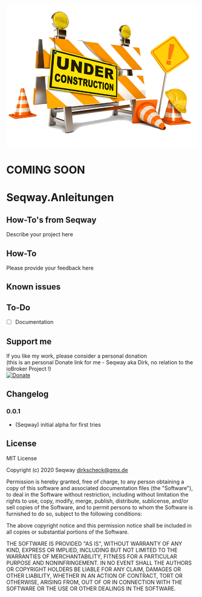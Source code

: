 ![Logo](pics/Under-Construction.png)
# **COMING SOON**
# **Seqway.Anleitungen**

## How-To's from Seqway

Describe your project here

## How-To

Please provide your feedback here

## Known issues

## To-Do
* [ ] Documentation

## Support me
If you like my work, please consider a personal donation  
(this is an personal Donate link for me - Seqway aka Dirk, no relation to the ioBroker Project !)  
[![Donate](https://raw.githubusercontent.com/iobroker-community-adapters/ioBroker.sourceanalytix/master/admin/button.png)](http://paypal.me/Seqway)

## Changelog

### 0.0.1
* (Seqway) initial alpha for first tries

## License
MIT License

Copyright (c) 2020 Seqway <dirkscheck@gmx.de>

Permission is hereby granted, free of charge, to any person obtaining a copy
of this software and associated documentation files (the "Software"), to deal
in the Software without restriction, including without limitation the rights
to use, copy, modify, merge, publish, distribute, sublicense, and/or sell
copies of the Software, and to permit persons to whom the Software is
furnished to do so, subject to the following conditions:

The above copyright notice and this permission notice shall be included in all
copies or substantial portions of the Software.

THE SOFTWARE IS PROVIDED "AS IS", WITHOUT WARRANTY OF ANY KIND, EXPRESS OR
IMPLIED, INCLUDING BUT NOT LIMITED TO THE WARRANTIES OF MERCHANTABILITY,
FITNESS FOR A PARTICULAR PURPOSE AND NONINFRINGEMENT. IN NO EVENT SHALL THE
AUTHORS OR COPYRIGHT HOLDERS BE LIABLE FOR ANY CLAIM, DAMAGES OR OTHER
LIABILITY, WHETHER IN AN ACTION OF CONTRACT, TORT OR OTHERWISE, ARISING FROM,
OUT OF OR IN CONNECTION WITH THE SOFTWARE OR THE USE OR OTHER DEALINGS IN THE
SOFTWARE.